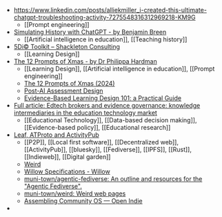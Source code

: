 - https://www.linkedin.com/posts/alliekmiller_i-created-this-ultimate-chatgpt-troubleshooting-activity-7275548316312969218-KM9G
	- [[Prompt engineering]]
- [Simulating History with ChatGPT - by Benjamin Breen](https://resobscura.substack.com/p/simulating-history-with-chatgpt?trk=feed-detail_comments-list_comment-text)
	- [[Artificial intelligence in education]], [[Teaching history]]
- [5Di© Toolkit – Shackleton Consulting](https://shackleton-consulting.com/5di-toolkit/)
	- [[Learning Design]]
- [The 12 Prompts of Xmas - by Dr Philippa Hardman](https://drphilippahardman.substack.com/p/the-12-prompts-of-xmas?trk=comments_comments-list_comment-text)
	- [[Learning Design]], [[Artificial intelligence in education]], [[Prompt engineering]]
	- [The 12 Prompts of Xmas (2024)](https://drphilh.gumroad.com/l/xzkcwm?trk=comments_comments-list_comment-text)
	- [Post-AI Assessment Design](https://drphilh.gumroad.com/l/zkvioz?layout=profile&recommender_model_name=sales)
	- [Evidence-Based Learning Design 101: a Practical Guide](https://drphilh.gumroad.com/l/ayvss?layout=profile&recommender_model_name=sales)
- [Full article: Edtech brokers and evidence governance: knowledge intermediaries in the education technology market](https://www.tandfonline.com/doi/full/10.1080/14767724.2024.2439419?trk=feed_main-feed-card_feed-article-content#abstract)
	- [[Educational Technology]], [[Data-based decision making]], [[Evidence-based policy]], [[Educational research]]
- [Leaf, ATProto and ActivityPub](https://blog.muni.town/leaf-atproto-activitypub/)
	- [[P2P]], [[Local first software]], [[Decentralized web]], [[ActivityPub]], [[bluesky]], [[Fediverse]], [[IPFS]], [[Rust]], [[Indieweb]], [[Digital garden]]
	- [Weird](https://a.weird.one/)
	- [Willow Specifications - Willow](https://willowprotocol.org/)
	- [muni-town/agentic-fediverse: An outline and resources for the "Agentic Fediverse".](https://github.com/muni-town/agentic-fediverse)
	- [muni-town/weird: Weird web pages](https://github.com/muni-town/weird)
	- [Assembling Community OS — Open Indie](https://blog.erlend.sh/assembling-community-os)
-